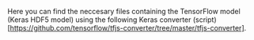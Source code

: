 Here you can find the neccesary files containing the TensorFlow model (Keras HDF5 model) using the following Keras converter (script)[https://github.com/tensorflow/tfjs-converter/tree/master/tfjs-converter].
